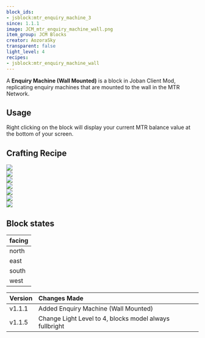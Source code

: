 ```yaml
---
block_ids:
- jsblock:mtr_enquiry_machine_3
since: 1.1.1
image: JCM_mtr_enquiry_machine_wall.png
item_group: JCM Blocks
creator: AozoraSky
transparent: false
light_level: 4
recipes:
- jsblock:mtr_enquiry_machine_wall
---
```


A **Enquiry Machine (Wall Mounted)** is a block in Joban Client Mod, replicating enquiry machines that are mounted to the wall in the MTR Network.

## Usage
Right clicking on the block will display your current MTR balance value at the bottom of your screen.

## Crafting Recipe
<div class="crafting">
    <div class="crafting-table">
        <!-- row 1 -->
        <div></div>
        <div></div>
        <div></div>
        <!-- row 2 -->
        <div><img src="../crafting/Minecraft_Iron_ingot.png"></div>
        <div><img src="../crafting/Minecraft_Iron_ingot.png"></div>
        <div><img src="../crafting/Minecraft_Iron_ingot.png"></div>
        <!-- row 3 -->
        <div><img src="../crafting/Minecraft_Iron_ingot.png"></div>
        <div><img src="../crafting/Minecraft_Redstone.png"></div>
        <div><img src="../crafting/Minecraft_Iron_ingot.png"></div>
    </div>
    <div class="crafting-arrow"></div>
    <div class="crafting-result" data-count="4">
        <img src="../crafting/JCM_Item_Mtr_enquiry_machine_wall.png">
    </div>
</div>

## Block states
| facing |
|:-------|
| north  |
| east   |
| south  |
| west   |

| Version | Changes Made                                                                                                      |
|:--------|:------------------------------------------------------------------------------------------------------------------|
| v1.1.1  | Added Enquiry Machine (Wall Mounted)                                                                              |
| v1.1.5  | Change Light Level to 4, blocks model always fullbright                                                           |